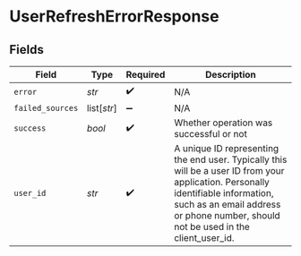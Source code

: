 # UserRefreshErrorResponse


## Fields

| Field                                                                                                                                                                                                                   | Type                                                                                                                                                                                                                    | Required                                                                                                                                                                                                                | Description                                                                                                                                                                                                             |
| ----------------------------------------------------------------------------------------------------------------------------------------------------------------------------------------------------------------------- | ----------------------------------------------------------------------------------------------------------------------------------------------------------------------------------------------------------------------- | ----------------------------------------------------------------------------------------------------------------------------------------------------------------------------------------------------------------------- | ----------------------------------------------------------------------------------------------------------------------------------------------------------------------------------------------------------------------- |
| `error`                                                                                                                                                                                                                 | *str*                                                                                                                                                                                                                   | :heavy_check_mark:                                                                                                                                                                                                      | N/A                                                                                                                                                                                                                     |
| `failed_sources`                                                                                                                                                                                                        | list[*str*]                                                                                                                                                                                                             | :heavy_minus_sign:                                                                                                                                                                                                      | N/A                                                                                                                                                                                                                     |
| `success`                                                                                                                                                                                                               | *bool*                                                                                                                                                                                                                  | :heavy_check_mark:                                                                                                                                                                                                      | Whether operation was successful or not                                                                                                                                                                                 |
| `user_id`                                                                                                                                                                                                               | *str*                                                                                                                                                                                                                   | :heavy_check_mark:                                                                                                                                                                                                      | A unique ID representing the end user. Typically this will be a user ID from your application. Personally identifiable information, such as an email address or phone number, should not be used in the client_user_id. |